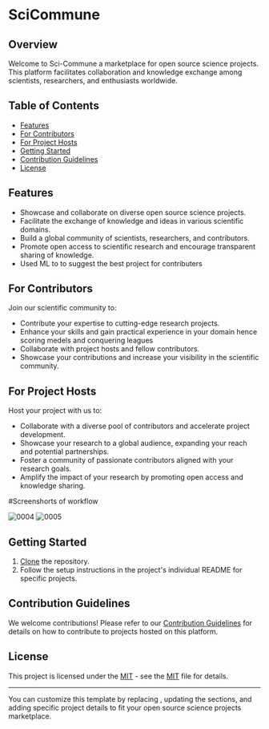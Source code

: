 # SciCommune


## Overview

Welcome to Sci-Commune a marketplace for open source science projects. This platform facilitates collaboration and knowledge exchange among scientists, researchers, and enthusiasts worldwide.

## Table of Contents

- [Features](#features)
- [For Contributors](#for-contributors)
- [For Project Hosts](#for-project-hosts)
- [Getting Started](#getting-started)
- [Contribution Guidelines](#contribution-guidelines)
- [License](#license)

## Features

- Showcase and collaborate on diverse open source science projects.
- Facilitate the exchange of knowledge and ideas in various scientific domains.
- Build a global community of scientists, researchers, and contributors.
- Promote open access to scientific research and encourage transparent sharing of knowledge.
- Used ML to to suggest the best project for contributers 


## For Contributors

Join our scientific community to:

- Contribute your expertise to cutting-edge research projects.
- Enhance your skills and gain practical experience in your domain hence scoring medels and conquering leagues
- Collaborate with project hosts and fellow contributors.
- Showcase your contributions and increase your visibility in the scientific community.

## For Project Hosts

Host your project with us to:

- Collaborate with a diverse pool of contributors and accelerate project development.
- Showcase your research to a global audience, expanding your reach and potential partnerships.
- Foster a community of passionate contributors aligned with your research goals.
- Amplify the impact of your research by promoting open access and knowledge sharing.

#Screenshorts of  workflow


![0004](https://github.com/bava-kurian/SciCommune/assets/115803124/98a39345-31ed-4982-bf4e-587941e9e2d0)
![0005](https://github.com/bava-kurian/SciCommune/assets/115803124/c8deb9c4-fb39-4015-9954-c04f06b04a17)




## Getting Started

1. [Clone](https://help.github.com/en/github//cloning-a-repository) the repository.
2. Follow the setup instructions in the project's individual README for specific projects.

## Contribution Guidelines

We welcome contributions! Please refer to our [Contribution Guidelines](CONTRIBUTING.md) for details on how to contribute to projects hosted on this platform.

## License

This project is licensed under the [MIT](LICENSE) - see the [MIT](LICENSE) file for details.

---

You can customize this template by replacing , updating the sections, and adding specific project details to fit your open source science projects marketplace.
